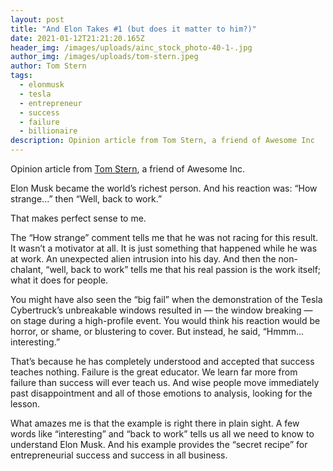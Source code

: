 ```yaml
---
layout: post
title: "And Elon Takes #1 (but does it matter to him?)"
date: 2021-01-12T21:21:20.165Z
header_img: /images/uploads/ainc_stock_photo-40-1-.jpg
author_img: /images/uploads/tom-stern.jpeg
author: Tom Stern
tags:
  - elonmusk
  - tesla
  - entrepreneur
  - success
  - failure
  - billionaire
description: Opinion article from Tom Stern, a friend of Awesome Inc
---
```

Opinion article from [Tom Stern](https://www.linkedin.com/in/tomstern/), a friend of Awesome Inc.



Elon Musk became the world’s richest person. And his reaction was: “How strange...” then “Well, back to work.”



That makes perfect sense to me.



The “How strange” comment tells me that he was not racing for this result. It wasn’t a motivator at all. It is just something that happened while he was at work. An unexpected alien intrusion into his day. And then the non-chalant, “well, back to work” tells me that his real passion is the work itself; what it does for people.



You might have also seen the “big fail” when the demonstration of the Tesla Cybertruck’s unbreakable windows resulted in — the window breaking — on stage during a high-profile event. You would think his reaction would be horror, or shame, or blustering to cover. But instead, he said, “Hmmm... interesting.”



That’s because he has completely understood and accepted that success teaches nothing. Failure is the great educator. We learn far more from failure than success will ever teach us. And wise people move immediately past disappointment and all of those emotions to analysis, looking for the lesson.



What amazes me is that the example is right there in plain sight. A few words like “interesting” and “back to work” tells us all we need to know to understand Elon Musk. And his example provides the “secret recipe” for entrepreneurial success and success in all business.